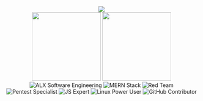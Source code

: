 

<!--
<div align="center">
  <img src="https://user-images.githubusercontent.com/74038190/213910845-af37a709-8995-40d6-be59-724526e3c3d7.gif" alt="Coding Animation" width="600"/>
</div>
-->

<div align="center">
  <img src="https://skillicons.dev/icons?i=c,python,javascript,bash" />
</div>





<div align="center">
  <img height="180em" src="https://github-readme-stats.vercel.app/api?username=initials101&show_icons=true&theme=tokyonight&hide_border=true&count_private=true&include_all_commits=true"/>
  <img height="180em" src="https://github-readme-stats.vercel.app/api/top-langs/?username=initials101&layout=compact&theme=tokyonight&hide_border=true&langs_count=8"/>
</div>



<div align="center">

  <img src="https://img.shields.io/badge/ALX-Software%20Engineering-FF6B6B?style=for-the-badge&logo=awesomelists&logoColor=white" alt="ALX Software Engineering"/>
  
  <img src="https://img.shields.io/badge/Full%20Stack-MERN%20Development-4ECDC4?style=for-the-badge&logo=react&logoColor=white" alt="MERN Stack"/>
  
  <img src="https://img.shields.io/badge/Red%20Team-Cybersecurity%20Ops-DC143C?style=for-the-badge&logo=hackaday&logoColor=white" alt="Red Team"/>
  
  <img src="https://img.shields.io/badge/Certified-Pentest+%20Specialist-6A0572?style=for-the-badge&logo=testing-library&logoColor=white" alt="Pentest Specialist"/>
  
  <img src="https://img.shields.io/badge/JavaScript-Expert-F7DF1E?style=for-the-badge&logo=javascript&logoColor=black" alt="JS Expert"/>
  
  <img src="https://img.shields.io/badge/Linux-Power%20User-000000?style=for-the-badge&logo=linux&logoColor=white" alt="Linux Power User"/>
  
  <img src="https://img.shields.io/badge/GitHub-Open%20Source%20Contributor-181717?style=for-the-badge&logo=github&logoColor=white" alt="GitHub Contributor"/>

</div>




